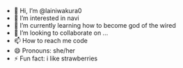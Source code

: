 - 👋 Hi, I’m @lainiwakura0
- 👀 I’m interested in navi
- 🌱 I’m currently learning how to become god of the wired
- 💞️ I’m looking to collaborate on ...
- 📫 How to reach me code
- 😄 Pronouns: she/her
- ⚡ Fun fact: i like strawberries

<!---
lainiwakura0/lainiwakura0 is a ✨ special ✨ repository because its `README.md` (this file) appears on your GitHub profile.
You can click the Preview link to take a look at your changes.
--->
